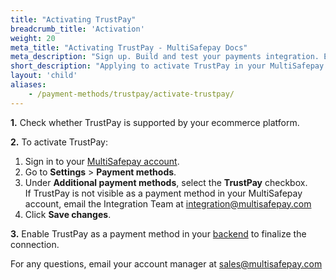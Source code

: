 ```yaml
---
title: "Activating TrustPay"
breadcrumb_title: 'Activation'
weight: 20
meta_title: "Activating TrustPay - MultiSafepay Docs"
meta_description: "Sign up. Build and test your payments integration. Explore our products and services. Use our API Reference, SDKs, and wrappers. Get support."
short_description: "Applying to activate TrustPay in your MultiSafepay account"
layout: 'child'
aliases: 
    - /payment-methods/trustpay/activate-trustpay/
---
```


**1.** Check whether TrustPay is supported by your ecommerce platform.

**2.** To activate TrustPay:

1. Sign in to your [MultiSafepay account](https://merchant.multisafepay.com).
2. Go to **Settings** > **Payment methods**.
3. Under **Additional payment methods**, select the **TrustPay** checkbox.  
    If TrustPay is not visible as a payment method in your MultiSafepay account, email the Integration Team at <integration@multisafepay.com>
3. Click **Save changes**.  

**3.** Enable TrustPay as a payment method in your [backend](/getting-started/glossary/#backend) to finalize the connection.

For any questions, email your account manager at <sales@multisafepay.com>
